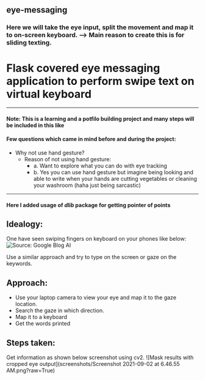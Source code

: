 ## eye-messaging
### Here we will take the eye input, split the movement and map it to on-screen keyboard. --> Main reason to create this is for sliding texting.

# Flask covered eye messaging application to perform swipe text on virtual keyboard
-----------------------------------------------------------------------------------------------
#### Note: This is a learning and a potfilo building project and many steps will be included in this like
#### Few questions which came in mind before and during the project:
 - Why not use hand gesture?
    - Reason of not using hand gesture: 
        - a. Want to explore what you can do with eye tracking
        - b. Yes you can use hand gesture but imagine being looking and able to write when your hands are cutting vegetables or cleaning your washroom (haha just being sarcastic)
    
-----------------------------------------------------------------------------------------------
#### Here I added usage of *dlib* package for getting pointer of points
## Idealogy:
One have seen swiping fingers on keyboard on your phones like below:
![Source: Google Blog AI](https://1.bp.blogspot.com/-Oz-oMYfar8I/WSW90Jo866I/AAAAAAAAB1k/GO-9rpbpTcMhsfy3edD3lgcjXlLlTQjlwCLcB/s640/image6.gif?raw=True)

Use a similar approach and try to type on the screen or gaze on the keywords.

## Approach:
 - Use your laptop camera to view your eye and map it to the gaze location.
 - Search the gaze in which direction. 
 - Map it to a keyboard
 - Get the words printed

## Steps taken:
Get information as shown below screenshot using cv2.
![Mask results with cropped eye output](screenshots/Screenshot 2021-09-02 at 6.46.55 AM.png?raw=True)